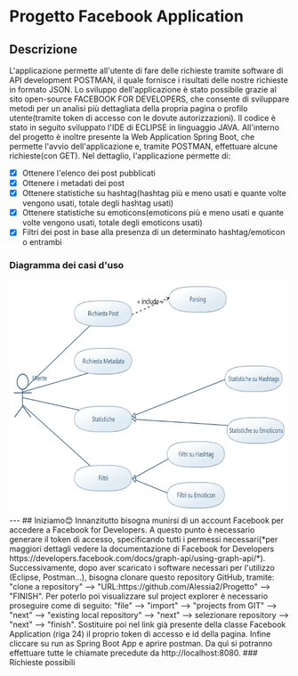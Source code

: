 # Progetto Facebook Application
## Descrizione
L'applicazione permette all'utente di fare delle richieste tramite software di API development POSTMAN, il quale fornisce i risultati delle nostre richieste in formato JSON.
Lo sviluppo dell'applicazione è stato possibile grazie al sito open-source FACEBOOK FOR DEVELOPERS, che consente di sviluppare metodi per un analisi più dettagliata della propria pagina o profilo utente(tramite token di accesso con le dovute autorizzazioni).
Il codice è stato in seguito sviluppato l'IDE di ECLIPSE in linguaggio JAVA. All'interno del progetto è inoltre presente la Web Application Spring Boot, che permette l'avvio dell'applicazione e, tramite POSTMAN, effettuare alcune richieste(con GET).
Nel dettaglio, l'applicazione permette di:
- [x] Ottenere l'elenco dei post pubblicati
- [x] Ottenere i metadati dei post
- [x] Ottenere statistiche su hashtag(hashtag più e meno usati e quante volte vengono usati, totale degli hashtag usati)
- [x] Ottenere statistiche su emoticons(emoticons più e meno usati e quante volte vengono usati, totale degli emoticons usati)
- [x] Filtri dei post in base alla presenza di un determinato hashtag/emoticon o entrambi
### Diagramma dei casi d'uso
<img src="https://github.com/Alessia2/Progetto/blob/master/UML/NewModel%20Use%20Case%20Diagram.jpg" width="600px" height="420px">
---
## Iniziamo😊
Innanzitutto bisogna munirsi di un account Facebook per accedere a Facebook for Developers. A questo punto è necessario generare il token di accesso, specificando tutti i permessi necessari(*per maggiori dettagli vedere la documentazione di Facebook for Developers https://developers.facebook.com/docs/graph-api/using-graph-api/*).
Successivamente, dopo aver scaricato i software necessari per l'utilizzo (Eclipse, Postman...), bisogna clonare questo repository GitHub, tramite: "clone a repository" --> "URL:https://github.com/Alessia2/Progetto" --> "FINISH". Per poterlo poi visualizzare sul project explorer è necessario proseguire come di seguito: "file" --> "import" --> "projects from GIT" --> "next" --> "existing local repository" --> "next" --> selezionare repository --> "next" --> "finish".
Sostituire poi nel link già presente della classe Facebook Application (riga 24) il proprio token di accesso e id della pagina.
Infine cliccare su run as Spring Boot App e aprire postman. Da quì si potranno effettuare tutte le chiamate precedute da http://localhost:8080.
### Richieste possibili


